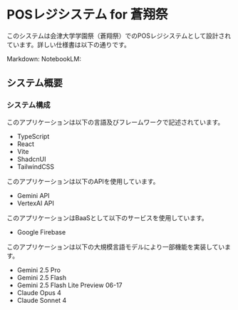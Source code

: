 # POSレジシステム for 蒼翔祭

このシステムは会津大学学園祭（蒼翔祭）でのPOSレジシステムとして設計されています。詳しい仕様書は以下の通りです。

Markdown:
NotebookLM:

## システム概要
### システム構成
このアプリケーションは以下の言語及びフレームワークで記述されています。
* TypeScript
* React
* Vite
* ShadcnUI
* TailwindCSS

このアプリケーションは以下のAPIを使用しています。
* Gemini API
* VertexAI API

このアプリケーションはBaaSとして以下のサービスを使用しています。
* Google Firebase

このアプリケーションは以下の大規模言語モデルにより一部機能を実装しています。
* Gemini 2.5 Pro
* Gemini 2.5 Flash
* Gemini 2.5 Flash Lite Preview 06-17
* Claude Opus 4
* Claude Sonnet 4